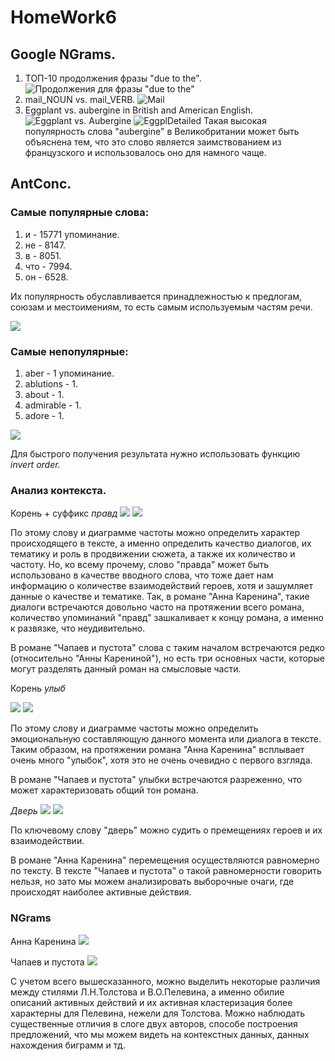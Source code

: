 # HomeWork6
## Google NGrams.
1. ТОП-10 продолжения фразы "due to the".
![Продолжения для фразы "due to the"](https://github.com/poloskun1102/hw6/blob/master/DUE_TO_THE.png)
2. mail_NOUN vs. mail_VERB. 
![Mail](https://github.com/poloskun1102/hw6/blob/master/Mail(Noun%20vs.%20Verb).png)
3. Eggplant vs. aubergine in British and American English.
![Eggplant vs. Aubergine](https://github.com/poloskun1102/hw6/blob/master/eggplant%20vs.%20aubergine.png)
![EggplDetailed](https://github.com/poloskun1102/hw6/blob/master/Eggplant%20vs.%20aubergine(detailed).png)
Такая высокая популярность слова "aubergine" в Великобритании может быть объяснена тем, что это слово является заимствованием из французского и использовалось оно для намного чаще.

## AntConc.
### Cамые популярные слова:
1. и - 15771 упоминание.
2. не - 8147.
3. в - 8051.
4. что - 7994.
5. он - 6528.

Их популярность обуславливается принадлежностью к предлогам, союзам и местоимениям, то есть самым используемым частям речи.

![](https://github.com/poloskun1102/hw6/blob/master/Most.png)

### Самые непопулярные:
1. aber - 1 упоминание.
2. ablutions - 1.
3. about - 1.
4. admirable - 1.
5. adore - 1.

![](https://github.com/poloskun1102/hw6/blob/master/Less.png)

Для быстрого получения результата нужно использовать функцию *invert order.*

### Анализ контекста.

Корень + суффикс *правд*
![](https://github.com/poloskun1102/hw6/blob/master/Truth.png)
![](https://github.com/poloskun1102/hw6/blob/master/TruthPlot.png)

По этому слову и диаграмме частоты можно определить характер происходящего в тексте, а именно определить качество диалогов, их тематику и роль в продвижении сюжета, а также их количество и частоту. Но, ко всему прочему, слово "правда" может быть использовано в качестве вводного слова, что тоже дает нам информацию о количестве взаимодействий героев, хотя и зашумляет данные о качестве и тематике.
Так, в романе "Анна Каренина", такие диалоги встречаются довольно часто на протяжении всего романа, количество упоминаний "правд" зашкаливает к концу романа, а именно к развязке, что неудивительно.

В романе "Чапаев и пустота" слова с таким началом встречаются редко (относительно "Анны Карениной"), но есть три основных части, которые могут разделять данный роман на смысловые части. 

Корень *улыб*

![](https://github.com/poloskun1102/hw6/blob/master/smile.png)
![](https://github.com/poloskun1102/hw6/blob/master/SmilePlot.png)

По этому слову и диаграмме частоты можно определить эмоциональную составляющую данного момента или диалога в тексте.
Таким образом, на протяжении романа "Анна Каренина" всплывает очень много "улыбок", хотя это не очень очевидно с первого взгляда.

В романе "Чапаев и пустота" улыбки встречаются разреженно, что может характеризовать общий тон романа.

*Дверь*
![](https://github.com/poloskun1102/hw6/blob/master/door.png)
![](https://github.com/poloskun1102/hw6/blob/master/DoorPlot.png)

По ключевому слову "дверь" можно судить о премещениях героев и их взаимодействии.

В романе "Анна Каренина" перемещения осуществляются равномерно по тексту. В тексте "Чапаев и пустота" о такой равномерности говорить нельзя, но зато мы можем анализировать выборочные очаги, где происходят наиболее активные действия.  

### NGrams
Анна Каренина
![](https://github.com/poloskun1102/hw6/blob/master/LOVE.png)

Чапаев и пустота
![](https://github.com/poloskun1102/hw6/blob/master/NgrammEmptiness.png)


С учетом всего вышесказанного, можно выделить некоторые различия между стилями Л.Н.Толстова и В.О.Пелевина, а именно обилие описаний активных действий и их активная кластеризация более характерны для Пелевина, нежели для Толстова. Можно наблюдать существенные отличия в слоге двух авторов, способе построения предложений, что мы можем видеть на контекстных данных, данных нахождения биграмм и тд.

